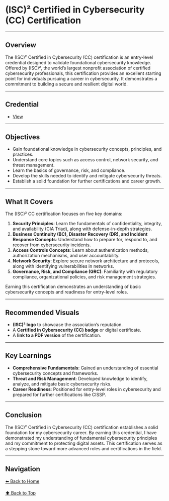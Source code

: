 # (ISC)² Certified in Cybersecurity (CC) Certification

---

## Overview
The (ISC)² Certified in Cybersecurity (CC) certification is an entry-level credential designed to validate foundational cybersecurity knowledge. Offered by (ISC)², the world’s largest nonprofit association of certified cybersecurity professionals, this certification provides an excellent starting point for individuals pursuing a career in cybersecurity. It demonstrates a commitment to building a secure and resilient digital world.

---

## Credential
- [View](ISC2-CC-Certification.pdf)

---

## Objectives
- Gain foundational knowledge in cybersecurity concepts, principles, and practices.
- Understand core topics such as access control, network security, and threat management.
- Learn the basics of governance, risk, and compliance.
- Develop the skills needed to identify and mitigate cybersecurity threats.
- Establish a solid foundation for further certifications and career growth.

---

## What It Covers
The (ISC)² CC certification focuses on five key domains:

1. **Security Principles**: Learn the fundamentals of confidentiality, integrity, and availability (CIA Triad), along with defense-in-depth strategies.
2. **Business Continuity (BC), Disaster Recovery (DR), and Incident Response Concepts**: Understand how to prepare for, respond to, and recover from cybersecurity incidents.
3. **Access Controls Concepts**: Learn about authentication methods, authorization mechanisms, and user accountability.
4. **Network Security**: Explore secure network architecture and protocols, along with identifying vulnerabilities in networks.
5. **Governance, Risk, and Compliance (GRC)**: Familiarity with regulatory compliance, organizational policies, and risk management strategies.

Earning this certification demonstrates an understanding of basic cybersecurity concepts and readiness for entry-level roles.

---

## Recommended Visuals
- **(ISC)² logo** to showcase the association’s reputation.
- A **Certified in Cybersecurity (CC) badge** or digital certificate.
- A **link to a PDF version** of the certification.

---

## Key Learnings
- **Comprehensive Fundamentals**: Gained an understanding of essential cybersecurity concepts and frameworks.
- **Threat and Risk Management**: Developed knowledge to identify, analyze, and mitigate basic cybersecurity risks.
- **Career Readiness**: Positioned for entry-level roles in cybersecurity and prepared for further certifications like CISSP.

---

## Conclusion
The (ISC)² Certified in Cybersecurity (CC) certification establishes a solid foundation for my cybersecurity career. By earning this credential, I have demonstrated my understanding of fundamental cybersecurity principles and my commitment to protecting digital assets. This certification serves as a stepping stone toward more advanced roles and certifications in the field.

---

## Navigation
[⬅️ Back to Home](https://c-razo.github.io/portfolio-v2/#projects)

[⬆️ Back to Top](#isc2-certified-in-cybersecurity-cc-certification)
